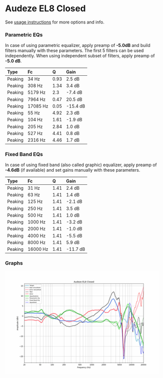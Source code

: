 # Audeze EL8 Closed
See [usage instructions](https://github.com/jaakkopasanen/AutoEq#usage) for more options and info.

### Parametric EQs
In case of using parametric equalizer, apply preamp of **-5.0dB** and build filters manually
with these parameters. The first 5 filters can be used independently.
When using independent subset of filters, apply preamp of **-5.0 dB**.

| Type    | Fc       |    Q | Gain     |
|:--------|:---------|:-----|:---------|
| Peaking | 34 Hz    | 0.93 | 2.5 dB   |
| Peaking | 308 Hz   | 1.34 | 3.4 dB   |
| Peaking | 5179 Hz  | 2.3  | -7.4 dB  |
| Peaking | 7964 Hz  | 0.47 | 20.5 dB  |
| Peaking | 17085 Hz | 0.05 | -15.4 dB |
| Peaking | 55 Hz    | 4.92 | 2.3 dB   |
| Peaking | 104 Hz   | 1.61 | -1.9 dB  |
| Peaking | 205 Hz   | 2.84 | 1.0 dB   |
| Peaking | 527 Hz   | 4.41 | 0.8 dB   |
| Peaking | 2316 Hz  | 4.46 | 1.7 dB   |

### Fixed Band EQs
In case of using fixed band (also called graphic) equalizer, apply preamp of **-4.6dB**
(if available) and set gains manually with these parameters.

| Type    | Fc       |    Q | Gain     |
|:--------|:---------|:-----|:---------|
| Peaking | 31 Hz    | 1.41 | 2.4 dB   |
| Peaking | 63 Hz    | 1.41 | 1.4 dB   |
| Peaking | 125 Hz   | 1.41 | -2.1 dB  |
| Peaking | 250 Hz   | 1.41 | 3.5 dB   |
| Peaking | 500 Hz   | 1.41 | 1.0 dB   |
| Peaking | 1000 Hz  | 1.41 | -3.2 dB  |
| Peaking | 2000 Hz  | 1.41 | -1.0 dB  |
| Peaking | 4000 Hz  | 1.41 | -5.5 dB  |
| Peaking | 8000 Hz  | 1.41 | 5.9 dB   |
| Peaking | 16000 Hz | 1.41 | -11.7 dB |

### Graphs
![](./Audeze%20EL8%20Closed.png)